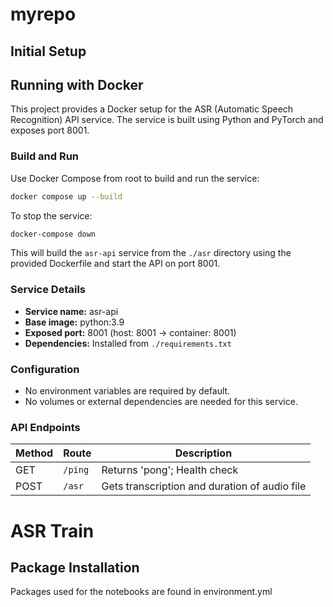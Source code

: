 # myrepo

## Initial Setup
## Running with Docker

This project provides a Docker setup for the ASR (Automatic Speech Recognition) API service. The service is built using Python and PyTorch and exposes port 8001.

### Build and Run

Use Docker Compose from root to build and run the service:

```bash
docker compose up --build
```

To stop the service:

```bash
docker-compose down
```

This will build the `asr-api` service from the `./asr` directory using the provided Dockerfile and start the API on port 8001.

### Service Details
- **Service name:** asr-api
- **Base image:** python:3.9
- **Exposed port:** 8001 (host: 8001 → container: 8001)
- **Dependencies:** Installed from `./requirements.txt`

### Configuration
- No environment variables are required by default.
- No volumes or external dependencies are needed for this service.

### API Endpoints
| Method | Route            | Description                                   |
| ------ | ---------------- | --------------------------------------------- |
| GET    | `/ping`          | Returns 'pong'; Health check                  |
| POST   | `/asr`           | Gets transcription and duration of audio file |


# ASR Train

## Package Installation
Packages used for the notebooks are found in environment.yml